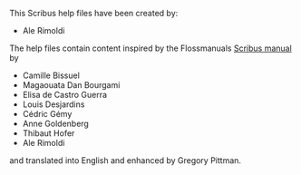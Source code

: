 This Scribus help files have been created by:

- Ale Rimoldi

The help files contain content inspired by the Flossmanuals [Scribus manual](http://en.flossmanuals.net/scribus-2/) by

- Camille Bissuel
- Magaouata Dan Bourgami
- Elisa de Castro Guerra
- Louis Desjardins
- Cédric Gémy
- Anne Goldenberg
- Thibaut Hofer
- Ale Rimoldi

and translated into English and enhanced by Gregory Pittman.
